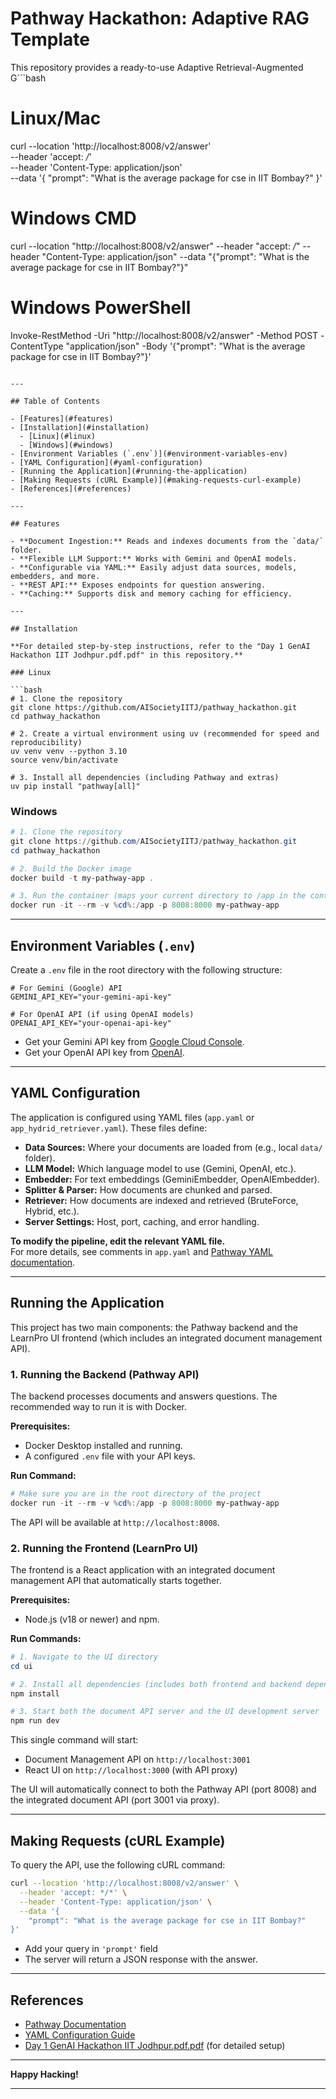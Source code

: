 # Pathway Hackathon: Adaptive RAG Template

This repository provides a ready-to-use Adaptive Retrieval-Augmented G```bash
# Linux/Mac
curl --location 'http://localhost:8008/v2/answer' \
  --header 'accept: */*' \
  --header 'Content-Type: application/json' \
  --data '{
    "prompt": "What is the average package for cse in IIT Bombay?"
}'

# Windows CMD
curl --location "http://localhost:8008/v2/answer" --header "accept: */*" --header "Content-Type: application/json" --data "{\"prompt\": \"What is the average package for cse in IIT Bombay?\"}"

# Windows PowerShell
Invoke-RestMethod -Uri "http://localhost:8008/v2/answer" -Method POST -ContentType "application/json" -Body '{"prompt": "What is the average package for cse in IIT Bombay?"}'
```n (RAG) template using [Pathway](https://pathway.com/). It enables you to build, configure, and run a document-based question-answering system with support for both Gemini and OpenAI models.

---

## Table of Contents

- [Features](#features)
- [Installation](#installation)
  - [Linux](#linux)
  - [Windows](#windows)
- [Environment Variables (`.env`)](#environment-variables-env)
- [YAML Configuration](#yaml-configuration)
- [Running the Application](#running-the-application)
- [Making Requests (cURL Example)](#making-requests-curl-example)
- [References](#references)

---

## Features

- **Document Ingestion:** Reads and indexes documents from the `data/` folder.
- **Flexible LLM Support:** Works with Gemini and OpenAI models.
- **Configurable via YAML:** Easily adjust data sources, models, embedders, and more.
- **REST API:** Exposes endpoints for question answering.
- **Caching:** Supports disk and memory caching for efficiency.

---

## Installation

**For detailed step-by-step instructions, refer to the "Day 1 GenAI Hackathon IIT Jodhpur.pdf.pdf" in this repository.**

### Linux

```bash
# 1. Clone the repository
git clone https://github.com/AISocietyIITJ/pathway_hackathon.git
cd pathway_hackathon

# 2. Create a virtual environment using uv (recommended for speed and reproducibility)
uv venv venv --python 3.10
source venv/bin/activate

# 3. Install all dependencies (including Pathway and extras)
uv pip install "pathway[all]"
```

### Windows

```powershell
# 1. Clone the repository
git clone https://github.com/AISocietyIITJ/pathway_hackathon.git
cd pathway_hackathon

# 2. Build the Docker image
docker build -t my-pathway-app .

# 3. Run the container (maps your current directory to /app in the container)
docker run -it --rm -v %cd%:/app -p 8008:8000 my-pathway-app
```

---

## Environment Variables (`.env`)

Create a `.env` file in the root directory with the following structure:

```env
# For Gemini (Google) API
GEMINI_API_KEY="your-gemini-api-key"

# For OpenAI API (if using OpenAI models)
OPENAI_API_KEY="your-openai-api-key"
```

- Get your Gemini API key from [Google Cloud Console](https://console.cloud.google.com/).
- Get your OpenAI API key from [OpenAI](https://platform.openai.com/account/api-keys).

---

## YAML Configuration

The application is configured using YAML files (`app.yaml` or `app_hydrid_retriever.yaml`). These files define:

- **Data Sources:** Where your documents are loaded from (e.g., local `data/` folder).
- **LLM Model:** Which language model to use (Gemini, OpenAI, etc.).
- **Embedder:** For text embeddings (GeminiEmbedder, OpenAIEmbedder).
- **Splitter & Parser:** How documents are chunked and parsed.
- **Retriever:** How documents are indexed and retrieved (BruteForce, Hybrid, etc.).
- **Server Settings:** Host, port, caching, and error handling.

**To modify the pipeline, edit the relevant YAML file.**  
For more details, see comments in `app.yaml` and [Pathway YAML documentation](https://pathway.com/developers/templates/configure-yaml).

---

## Running the Application

This project has two main components: the Pathway backend and the LearnPro UI frontend (which includes an integrated document management API).

### 1. Running the Backend (Pathway API)

The backend processes documents and answers questions. The recommended way to run it is with Docker.

**Prerequisites:**
- Docker Desktop installed and running.
- A configured `.env` file with your API keys.

**Run Command:**
```powershell
# Make sure you are in the root directory of the project
docker run -it --rm -v %cd%:/app -p 8008:8000 my-pathway-app
```
The API will be available at `http://localhost:8008`.

### 2. Running the Frontend (LearnPro UI)

The frontend is a React application with an integrated document management API that automatically starts together.

**Prerequisites:**
- Node.js (v18 or newer) and npm.

**Run Commands:**
```powershell
# 1. Navigate to the UI directory
cd ui

# 2. Install all dependencies (includes both frontend and backend dependencies)
npm install

# 3. Start both the document API server and the UI development server
npm run dev
```

This single command will start:
- Document Management API on `http://localhost:3001`
- React UI on `http://localhost:3000` (with API proxy)

The UI will automatically connect to both the Pathway API (port 8008) and the integrated document API (port 3001 via proxy).

---

## Making Requests (cURL Example)

To query the API, use the following cURL command:

```bash
curl --location 'http://localhost:8008/v2/answer' \
  --header 'accept: */*' \
  --header 'Content-Type: application/json' \
  --data '{
    "prompt": "What is the average package for cse in IIT Bombay?"
}'
```

- Add your query in `'prompt'` field
- The server will return a JSON response with the answer.

---

## References

- [Pathway Documentation](https://pathway.com/developers/)
- [YAML Configuration Guide](https://pathway.com/developers/templates/configure-yaml)
- [Day 1 GenAI Hackathon IIT Jodhpur.pdf.pdf](./Day%201%20GenAI%20Hackathon%20IIT%20Jodhpur.pdf.pdf) (for detailed setup)

---

**Happy Hacking!**

---
